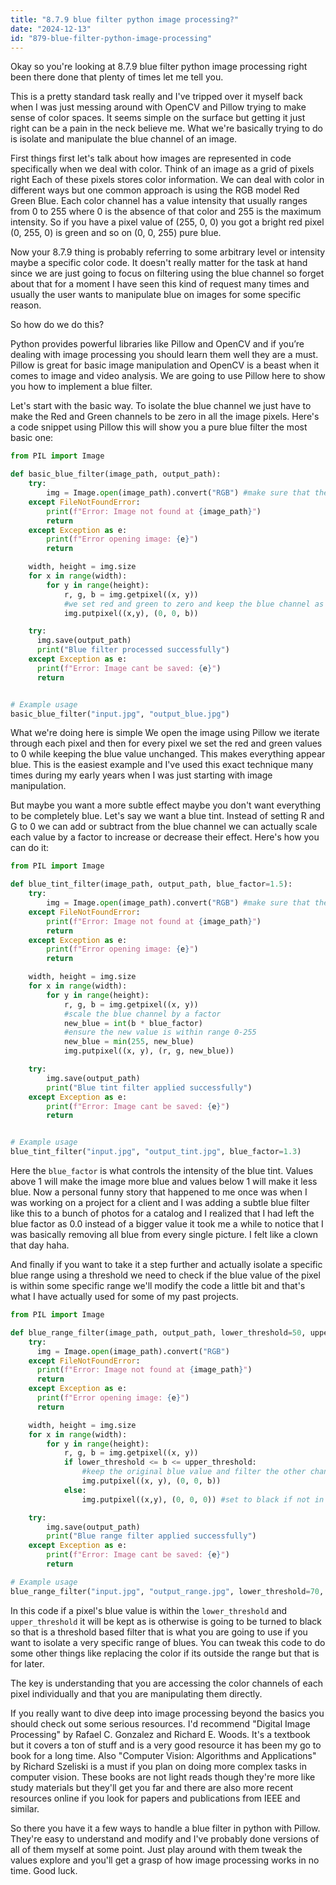 ```yaml
---
title: "8.7.9 blue filter python image processing?"
date: "2024-12-13"
id: "879-blue-filter-python-image-processing"
---
```


Okay so you're looking at 8.7.9 blue filter python image processing right been there done that plenty of times let me tell you.

This is a pretty standard task really and I've tripped over it myself back when I was just messing around with OpenCV and Pillow trying to make sense of color spaces. It seems simple on the surface but getting it just right can be a pain in the neck believe me. What we're basically trying to do is isolate and manipulate the blue channel of an image.

First things first let's talk about how images are represented in code specifically when we deal with color. Think of an image as a grid of pixels right Each of these pixels stores color information. We can deal with color in different ways but one common approach is using the RGB model Red Green Blue. Each color channel has a value intensity that usually ranges from 0 to 255 where 0 is the absence of that color and 255 is the maximum intensity. So if you have a pixel value of (255, 0, 0) you got a bright red pixel (0, 255, 0) is green and so on (0, 0, 255) pure blue.

Now your 8.7.9 thing is probably referring to some arbitrary level or intensity maybe a specific color code. It doesn't really matter for the task at hand since we are just going to focus on filtering using the blue channel so forget about that for a moment I have seen this kind of request many times and usually the user wants to manipulate blue on images for some specific reason.

So how do we do this?

Python provides powerful libraries like Pillow and OpenCV and if you’re dealing with image processing you should learn them well they are a must. Pillow is great for basic image manipulation and OpenCV is a beast when it comes to image and video analysis. We are going to use Pillow here to show you how to implement a blue filter.

Let's start with the basic way. To isolate the blue channel we just have to make the Red and Green channels to be zero in all the image pixels. Here's a code snippet using Pillow this will show you a pure blue filter the most basic one:

```python
from PIL import Image

def basic_blue_filter(image_path, output_path):
    try:
        img = Image.open(image_path).convert("RGB") #make sure that the image is RGB
    except FileNotFoundError:
        print(f"Error: Image not found at {image_path}")
        return
    except Exception as e:
        print(f"Error opening image: {e}")
        return

    width, height = img.size
    for x in range(width):
        for y in range(height):
            r, g, b = img.getpixel((x, y))
            #we set red and green to zero and keep the blue channel as is
            img.putpixel((x,y), (0, 0, b))

    try:
      img.save(output_path)
      print("Blue filter processed successfully")
    except Exception as e:
      print(f"Error: Image cant be saved: {e}")
      return


# Example usage
basic_blue_filter("input.jpg", "output_blue.jpg")
```

What we're doing here is simple We open the image using Pillow we iterate through each pixel and then for every pixel we set the red and green values to 0 while keeping the blue value unchanged. This makes everything appear blue. This is the easiest example and I've used this exact technique many times during my early years when I was just starting with image manipulation.

But maybe you want a more subtle effect maybe you don't want everything to be completely blue. Let's say we want a blue tint. Instead of setting R and G to 0 we can add or subtract from the blue channel we can actually scale each value by a factor to increase or decrease their effect. Here's how you can do it:

```python
from PIL import Image

def blue_tint_filter(image_path, output_path, blue_factor=1.5):
    try:
        img = Image.open(image_path).convert("RGB") #make sure that the image is RGB
    except FileNotFoundError:
        print(f"Error: Image not found at {image_path}")
        return
    except Exception as e:
        print(f"Error opening image: {e}")
        return

    width, height = img.size
    for x in range(width):
        for y in range(height):
            r, g, b = img.getpixel((x, y))
            #scale the blue channel by a factor
            new_blue = int(b * blue_factor)
            #ensure the new value is within range 0-255
            new_blue = min(255, new_blue)
            img.putpixel((x, y), (r, g, new_blue))

    try:
        img.save(output_path)
        print("Blue tint filter applied successfully")
    except Exception as e:
        print(f"Error: Image cant be saved: {e}")
        return


# Example usage
blue_tint_filter("input.jpg", "output_tint.jpg", blue_factor=1.3)
```

Here the `blue_factor` is what controls the intensity of the blue tint. Values above 1 will make the image more blue and values below 1 will make it less blue. Now a personal funny story that happened to me once was when I was working on a project for a client and I was adding a subtle blue filter like this to a bunch of photos for a catalog and I realized that I had left the blue factor as 0.0 instead of a bigger value it took me a while to notice that I was basically removing all blue from every single picture. I felt like a clown that day haha.

And finally if you want to take it a step further and actually isolate a specific blue range using a threshold we need to check if the blue value of the pixel is within some specific range we'll modify the code a little bit and that's what I have actually used for some of my past projects.

```python
from PIL import Image

def blue_range_filter(image_path, output_path, lower_threshold=50, upper_threshold=180):
    try:
      img = Image.open(image_path).convert("RGB")
    except FileNotFoundError:
      print(f"Error: Image not found at {image_path}")
      return
    except Exception as e:
      print(f"Error opening image: {e}")
      return

    width, height = img.size
    for x in range(width):
        for y in range(height):
            r, g, b = img.getpixel((x, y))
            if lower_threshold <= b <= upper_threshold:
                #keep the original blue value and filter the other channels.
                img.putpixel((x, y), (0, 0, b))
            else:
                img.putpixel((x,y), (0, 0, 0)) #set to black if not in range

    try:
        img.save(output_path)
        print("Blue range filter applied successfully")
    except Exception as e:
        print(f"Error: Image cant be saved: {e}")
        return

# Example usage
blue_range_filter("input.jpg", "output_range.jpg", lower_threshold=70, upper_threshold=150)
```

In this code if a pixel's blue value is within the `lower_threshold` and `upper_threshold` it will be kept as is otherwise is going to be turned to black so that is a threshold based filter that is what you are going to use if you want to isolate a very specific range of blues. You can tweak this code to do some other things like replacing the color if its outside the range but that is for later.

The key is understanding that you are accessing the color channels of each pixel individually and that you are manipulating them directly.

If you really want to dive deep into image processing beyond the basics you should check out some serious resources. I'd recommend "Digital Image Processing" by Rafael C. Gonzalez and Richard E. Woods. It's a textbook but it covers a ton of stuff and is a very good resource it has been my go to book for a long time. Also "Computer Vision: Algorithms and Applications" by Richard Szeliski is a must if you plan on doing more complex tasks in computer vision. These books are not light reads though they're more like study materials but they'll get you far and there are also more recent resources online if you look for papers and publications from IEEE and similar.

So there you have it a few ways to handle a blue filter in python with Pillow. They're easy to understand and modify and I've probably done versions of all of them myself at some point. Just play around with them tweak the values explore and you'll get a grasp of how image processing works in no time. Good luck.
